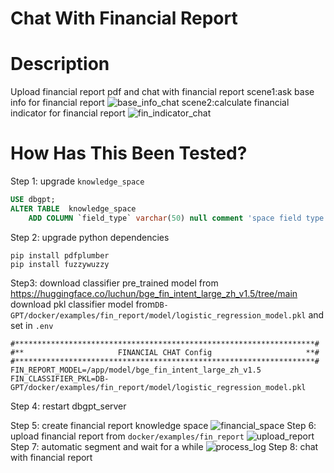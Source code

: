 # Chat With Financial Report 
# Description
Upload financial report pdf and chat with financial report
scene1:ask base info for financial report
![base_info_chat](https://github.com/eosphoros-ai/DB-GPT/assets/13723926/3091aa7b-b2e5-4f95-ba63-182bfa902039)
scene2:calculate financial indicator for financial report
![fin_indicator_chat](https://github.com/eosphoros-ai/DB-GPT/assets/13723926/b0926d30-11af-4080-b2f7-2c6fcf895d58)




# How Has This Been Tested?

Step 1: upgrade `knowledge_space`
```sql
USE dbgpt;
ALTER TABLE  knowledge_space
    ADD COLUMN `field_type` varchar(50) null comment 'space field type' after `vector_type`;
```
Step 2: upgrade python dependencies
```
pip install pdfplumber
pip install fuzzywuzzy
```

Step3: 
download classifier pre_trained model from https://huggingface.co/luchun/bge_fin_intent_large_zh_v1.5/tree/main
download pkl classifier model from`DB-GPT/docker/examples/fin_report/model/logistic_regression_model.pkl`
and set in `.env`
```
#*******************************************************************#
#**                     FINANCIAL CHAT Config                     **#
#*******************************************************************#
FIN_REPORT_MODEL=/app/model/bge_fin_intent_large_zh_v1.5
FIN_CLASSIFIER_PKL=DB-GPT/docker/examples/fin_report/model/logistic_regression_model.pkl
```
Step 4: restart dbgpt_server

Step 5: create financial report knowledge space
![financial_space](https://github.com/eosphoros-ai/DB-GPT/assets/13723926/77b642aa-0c38-416c-8809-9cfce130140f)
Step 6: upload financial report from `docker/examples/fin_report`
![upload_report](https://github.com/eosphoros-ai/DB-GPT/assets/13723926/4630f226-4bd6-4645-858a-bd3cde4e4789)
Step 7:  automatic segment and wait for a while
![process_log](https://github.com/eosphoros-ai/DB-GPT/assets/13723926/0506dd86-4089-4ba4-8589-b617afc0eafe)
Step 8:  chat with financial report

